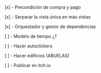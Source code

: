 [x] - Precondición de compra y pago

[x] - Serparar la vista única en más vistas

[x] - Orquestador y gestor de dependencias

[ ] - Modelo de tiempo ¿?

[ ] - Hacer autoclickers

[ ] - Hacer edificios (ABUELAS)

[ ] - Publicar en itch.io
